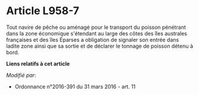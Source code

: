 # Article L958-7

Tout navire de pêche ou aménagé pour le transport du poisson pénétrant dans la zone économique s'étendant au large des côtes
des îles australes françaises et des îles Éparses a obligation de signaler son entrée dans ladite zone ainsi que sa sortie et
de déclarer le tonnage de poisson détenu à bord.

**Liens relatifs à cet article**

_Modifié par_:

  - Ordonnance n°2016-391 du 31 mars 2016 - art. 11

